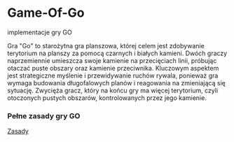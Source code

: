 # Game-Of-Go
implementacje gry GO

Gra "Go" to starożytna gra planszowa, której celem jest zdobywanie terytorium na planszy za pomocą czarnych i białych kamieni. Dwóch graczy naprzemiennie umieszcza swoje kamienie na przecięciach linii, próbując otaczać puste obszary oraz kamienie przeciwnika. Kluczowym aspektem jest strategiczne myślenie i przewidywanie ruchów rywala, ponieważ gra wymaga budowania długofalowych planów i reagowania na zmieniającą się sytuację. Zwycięża gracz, który na końcu gry ma więcej terytorium, czyli otoczonych pustych obszarów, kontrolowanych przez jego kamienie.

### Pełne zasady gry GO

[Zasady](https://gobase.org/studying/rules/?id=11&ln=uk)

